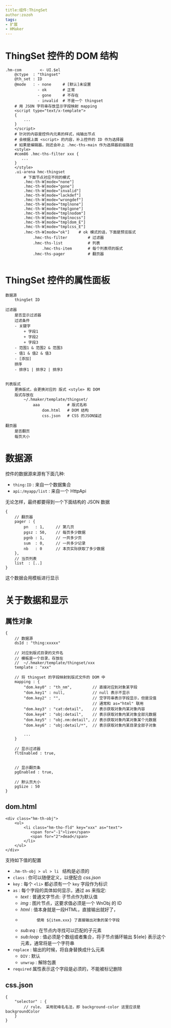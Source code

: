 ```yaml
---
title:组件:ThingSet
author:zozoh
tags:
- 扩展
- HMaker
---
```


# ThingSet 控件的 DOM 结构

```
.hm-com        <- UI.$el
    @ctype  : "thingset"
    @th_set : ID
    @mode   : - none     # [默认]未设置
              - ok       # 正常
              - gone     # 不存在
              - invalid  # 不是一个 thingset
    # 用 JSON 字符串存放显示字段映射 mapping
    <script type="text/x-template">
    {
        ...
    }
    </script>
    # 针对的内容是控件内元素的样式，纯输出节点
    # 会根据上面 <script> 的内容，补上控件的 ID 作为选择器
    # 如果是编辑器，则还会补上 .hmc-ths-main 作为选择器前缀路径
    <style>
    #com86 .hmc-ths-filter xxx {
       ...
    }
    </style>
    .ui-arena hmc-thingset
        # 下面节点对应不同的模式
        .hmc-th-W[mode="none"]
        .hmc-th-W[mode="gone"]
        .hmc-th-W[mode="invalid"]
        .hmc-th-W[mode="lackdef"]
        .hmc-th-W[mode="wrongdef"]
        .hmc-th-W[mode="tmplnone"]
        .hmc-th-W[mode="tmplgone"]
        .hmc-th-W[mode="tmplnodom"]
        .hmc-th-W[mode="tmplnocss"]
        .hmc-th-W[mode="tmpldom_E"]
        .hmc-th-W[mode="tmplcss_E"]
        .hmc-th-W[mode="ok"]    # ok 模式的话，下面是预览版式
            .hmc-ths-filter         # 过滤器
            .hmc-ths-list           # 列表
                .hmc-ths-item       # 每个列表项的版式
            .hmc-ths-pager          # 翻页器
        
```

# ThingSet 控件的属性面板

```
数据源
    thingSet ID

过滤器
    是否显示过滤器
    过滤条件
    - 关键字
        + 字段1
        + 字段2
        + 字段3
    - 范围1 & 范围2 & 范围3
    - 值1 & 值2 & 值3
    - [添加]
    排序
    - 排序1 | 排序2 | 排序3
    

列表版式
    更换版式，会更换对应的 版式 <style> 和 DOM
    版式存放在
        ~/.hmaker/template/thingset/
            aaa            # 版式名称
                dom.html   # DOM 结构
                css.json   # CSS 的JSON描述

翻页器
    是否翻页
    每页大小
```

# 数据源

控件的数据源来源有下面几种:

- `thing:ID` : 来自一个数据集合
- `api:/myapp/list` : 来自一个 HttpApi

无论怎样，最终都要得到一个下面结构的 JSON 数据

```
{
    // 翻页器
    pager : {
        pn   : 1,     // 第几页
        pgsz : 50,    // 每页多少数据
        pgnb : 1,     // 一共多少页
        sum  : 0,     // 一共多少记录
        nb   : 0      // 本页实际获取了多少数据
    },
    // 当页列表
    list  : [..]
}
```

这个数据会用模板进行显示

# 关于数据和显示

## 属性对象

```
{
    // 数据源
    dsId : "thing:xxxxx"
    
    // 对应到版式目录的文件名
    // 模板是一个目录，存放在
    //  ~/.hmaker/template/thingset/xxx
    template : "xxx"
    
    // 将 thingset 的字段映射到版式文件的 DOM 中
    mapping : {
        "dom.key0" : "th_nm",         // 直接对应到对象某字段
        "dom.key1" : null,            // null 表示不显示
        "dom.key2" : "",              // 空字符串表示字段显示，但是没值
                                      // 通常和 as="html" 联用
        "dom.key3" : "cat:detail",    // 表示获取对象内某对象内容
        "dom.key4" : "obj:detail",    // 表示获取对象内某对象全部元数据
        "dom.key5" : "obj.nm:detail", // 表示获取对象内某对象某个元数据
        "dom.key6" : "obj:detail/*",  // 表示获取对象内某目录全部子对象

        ...
    }
    
    // 显示过滤器
    fltEnabled : true,
    
    
    // 显示翻页条
    pgEnabled : true,
    
    // 默认页大小
    pgSize : 50
}
```

## dom.html

```
<div class="hm-th-obj">
    <ul>
        <li class="hm-tho-fld" key="xxx" as="text">
           <span for="-1">live</span>
           <span for="2">dead</span>
        </li>
    </ul>
</div>
```

支持如下值的配置

* `.hm-th-obj > ul > li ` 结构是必须的 
* `class` : 你可以随便定义，以便配合 *css.json*
* `key`   : 每个 `<li>` 都必须有一个 `key` 字段作为标识
* `as`    : 每个字段的具体如何显示，通过 as 来指定:
    - *text*   : 普通文字节点: 子节点作为默认值
    - *img*    : 图片节点，这要求值必须是一个 WnObj 的 ID
    - *html*   : 值本身就是一段HTML，直接输出就好了，
    -            使用 ${item.xxx} 了直接输出对象的某个字段
    - *sub:eq* : 在节点内寻找可以匹配的子元素
    - *sub:loop* : 值必须是个数组或者集合，将子节点循环输出
                   ${ele} 表示这个元素，通常将是一个字符串  
* `replace` : 输出的时候，将自身替换成什么元素
    - `DIV` : 默认
    - `unwrap` : 解除包裹
* `required` 属性表示这个字段是必须的，不能被标记删除

## css.json

```
{
    "selector" : {
        // rule， 采用驼峰名名法，即 background-color 这里应该是 backgroundColor
    }
}
```



